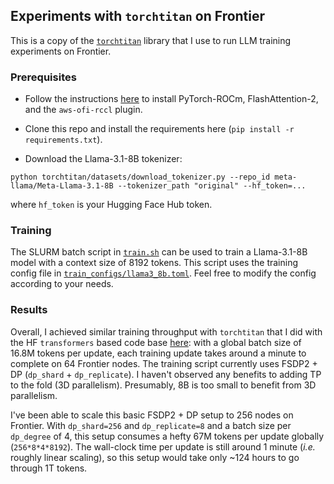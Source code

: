 ## Experiments with `torchtitan` on Frontier

This is a copy of the [`torchtitan`](https://github.com/pytorch/torchtitan) library that I use to run LLM training experiments on Frontier. 

### Prerequisites

* Follow the instructions [here](https://github.com/eminorhan/frontier-accelerate) to install PyTorch-ROCm, FlashAttention-2, and the `aws-ofi-rccl` plugin. 

* Clone this repo and install the requirements here (`pip install -r requirements.txt`). 

* Download the Llama-3.1-8B tokenizer:

```python torchtitan/datasets/download_tokenizer.py --repo_id meta-llama/Meta-Llama-3.1-8B --tokenizer_path "original" --hf_token=...```

where `hf_token` is your Hugging Face Hub token.

### Training

The SLURM batch script in [`train.sh`](https://github.com/eminorhan/frontier-torchtitan/blob/master/train.sh) can be used to train a Llama-3.1-8B model with a context size of 8192 tokens. This script uses the training config file in [`train_configs/llama3_8b.toml`](https://github.com/eminorhan/frontier-torchtitan/blob/master/train_configs/llama3_8b.toml). Feel free to modify the config according to your needs.

### Results

Overall, I achieved similar training throughput with `torchtitan` that I did with the HF `transformers` based code base [here](https://github.com/eminorhan/frontier-accelerate): with a global batch size of 16.8M tokens per update, each training update takes around a minute to complete on 64 Frontier nodes. The training script currently uses FSDP2 + DP (`dp_shard` + `dp_replicate`). I haven't observed any benefits to adding TP to the fold (3D parallelism). Presumably, 8B is too small to benefit from 3D parallelism. 

I've been able to scale this basic FSDP2 + DP setup to 256 nodes on Frontier. With `dp_shard=256` and `dp_replicate=8` and a batch size per `dp_degree` of 4, this setup consumes a hefty 67M tokens per update globally (`256*8*4*8192`). The wall-clock time per update is still around 1 minute (*i.e.* roughly linear scaling), so this setup would take only ~124 hours to go through 1T tokens.
